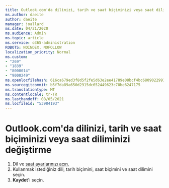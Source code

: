 ```yaml
---
title: Outlook.com'da dilinizi, tarih ve saat biçiminizi veya saat diliminizi değiştirme
ms.author: daeite
author: daeite
manager: joallard
ms.date: 04/21/2020
ms.audience: Admin
ms.topic: article
ms.service: o365-administration
ROBOTS: NOINDEX, NOFOLLOW
localization_priority: Normal
ms.custom:
- "269"
- "1839"
- "8000014"
- "9000249"
ms.openlocfilehash: 616ca679ed3f8d5f2fe5d63e2ee41789e08bcf4bc6809022991d1ede02d8cb49
ms.sourcegitcommit: b5f7da89a650d2915dc652449623c78be6247175
ms.translationtype: MT
ms.contentlocale: tr-TR
ms.lasthandoff: 08/05/2021
ms.locfileid: "53984193"
---
```

# <a name="change-your-language-date-and-time-format-or-time-zone-in-outlookcom"></a>Outlook.com'da dilinizi, tarih ve saat biçiminizi veya saat diliminizi değiştirme

1. Dil ve [saat ayarlarınızı açın.](https://go.microsoft.com/fwlink/?linkid=2085505)
1. Kullanmak istediğiniz dili, tarih biçimini, saat biçimini ve saat dilimini seçin.
1. **Kaydet**'i seçin.